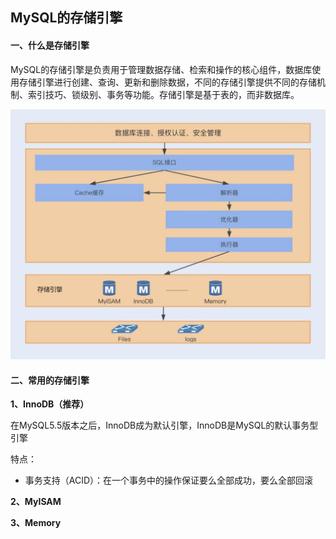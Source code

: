 ## MySQL的存储引擎

#### 一、什么是存储引擎

MySQL的存储引擎是负责用于管理数据存储、检索和操作的核心组件，数据库使用存储引擎进行创建、查询、更新和删除数据，不同的存储引擎提供不同的存储机制、索引技巧、锁级别、事务等功能。存储引擎是基于表的，而非数据库。

![ms](/img/mysql_structure.jpg)



#### 二、常用的存储引擎

**1、InnoDB（推荐）**

在MySQL5.5版本之后，InnoDB成为默认引擎，InnoDB是MySQL的默认事务型引擎



特点：

- 事务支持（ACID）：在一个事务中的操作保证要么全部成功，要么全部回滚



**2、MyISAM**



**3、Memory**
